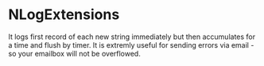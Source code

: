 # NLogExtensions
It logs first record of each new string immediately but then accumulates for a time and flush by timer. It is extremly useful for sending errors via email - so your emailbox will not be overflowed.
